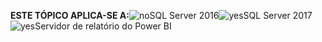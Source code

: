 **ESTE TÓPICO APLICA-SE A:**![no](media/no.png)SQL Server 2016![yes](media/yes.png)SQL Server 2017![yes](media/yes.png)Servidor de relatório do Power BI